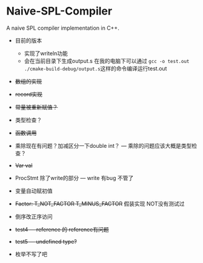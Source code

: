 # Naive-SPL-Compiler
A naive SPL compiler implementation in C++.
- 目前的版本
  - 实现了writeln功能
  - 会在当前目录下生成output.s 在我的电脑下可以通过 `gcc -o test.out ./cmake-build-debug/output.s`这样的命令编译运行test.out

- ~~数组的实现~~

- ~~record实现~~

- ~~常量被重新赋值？~~

- 类型检查？

- ~~函数调用~~

- 乘除现在有问题？加减区分一下double int？ — 乘除的问题应该大概是类型检查？

- ~~Var val~~

- ProcStmt 除了write的部分 — write 有bug 不管了

- 变量自动赋初值

- ~~Factor: T_NOT_FACTOR T_MINUS_FACTOR~~ 假装实现 NOT没有测试过

- 倒序改正序访问

- ~~test4 — reference 的 reference有问题~~

- ~~test5 — undefined type?~~

- 枚举不写了吧

  

  
